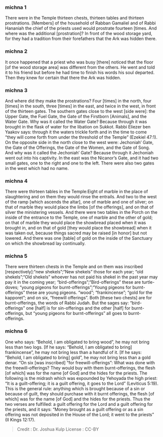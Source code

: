 
### michna 1
There were in the Temple thirteen chests, thirteen tables and thirteen prostrations. [Members] of the household of Rabban Gamaliel and of Rabbi Hananiah the chief of the priests used would prostrate fourteen [times. And where was the additional [prostration]? In front of the wood storage yard, for they had a tradition from their forefathers that the Ark was hidden there.

### michna 2
It once happened that a priest who was busy [there] noticed that the floor [of the wood storage area] was different from the others. He went and told it to his friend but before he had time to finish his words his soul departed. Then they knew for certain that there the Ark was hidden.

### michna 3
And where did they make the prostrations? Four [times] in the north, four [times] in the south, three [times] in the east, and twice in the west, in front of the thirteen gates. The southern gates close to the west [side were]: the Upper Gate, the Fuel Gate, the Gate of the Firstborn [Animals], and the Water Gate. Why was it called the Water Gate? Because through it was brought in the flask of water for the libation on Sukkot. Rabbi Eliezer ben Yaakov says: through it the waters trickle forth and in the time to come “they will come forth from under the threshold of the Temple” (Ezekiel 47:1). On the opposite side in the north close to the west were: Jechoniah’ Gate, the Gate of the Offerings, the Gate of the Women, and the Gate of Song. And why was it called the Jechoniah’ Gate? Because through it Jechoniah went out into his captivity. In the east was the Nicanor’s Gate, and it had two small gates, one to the right and one to the left. There were also two gates in the west which had no name.

### michna 4
There were thirteen tables in the Temple:Eight of marble in the place of slaughtering and on them they would rinse the entrails. And two to the west of the ramp [which ascends the altar], one of marble and one of silver; on that of marble they would place the limbs [of the offerings], and on that of silver the ministering vessels. And there were two tables in the Porch on the inside of the entrance to the Temple, one of marble and the other of gold; on that of marble they would place the showbread placed when it was brought in, and on that of gold [they would place the showbread] when it was taken out, because things sacred may be raised [in honor] but not lowered. And there was one [table] of gold on the inside of the Sanctuary on which the showbread lay continually.

### michna 5
There were thirteen chests in the Temple and on them was inscribed [respectively]:“new shekels”;“New shekels” those for each year; “old shekels”;“Old shekels” whoever has not paid his shekel in the past year may pay it in the coming year; “bird-offerings”;“Bird-offerings” these are turtle-doves; “young pigeons for burnt-offerings”;“Young pigeons for burnt-offerings” these are young pigeons. “wood”; “frankincense”; “gold for the kapporet”; and on six, “freewill offerings”. Both [these two chests] are for burnt-offerings, the words of Rabbi Judah. But the sages say: “bird-offerings” one [half] is for sin-offerings and the other [half] for burnt-offerings, but “young pigeons for burnt-offerings” all goes to burnt-offerings.

### michna 6
One who says: “Behold, I am obligated to bring wood”, he may not bring less than two logs. [If he says: “Behold, I am obligated to bring] frankincense”, he may not bring less than a handful of it. [If he says: “Behold, I am obligated to bring] gold”, he may not bring less than a gold denar. “On six [was inscribed] “for freewill-offerings”: What was done with the freewill-offerings? They would buy with them burnt-offerings, the flesh [of which] was for the name [of God] and the hides for the priests. The following is the midrash which was expounded by Yehoyada the high priest: “It is a guilt-offering; it is a guilt offering, it goes to the Lord” (Leviticus 5:19). This is the general rule: anything which is brought because of a sin or because of guilt, they should purchase with it burnt offerings, the flesh [of which] was for the name [of God] and the hides for the priests. Thus the two verses are fulfilled: a guilt offering for the Lord and a guilt offering for the priests, and it says: “Money brought as a guilt offering or as a sin offering was not deposited in the House of the Lord; it went to the priests” (II Kings 12:17).

>Credit : Dr. Joshua Kulp
>License : CC-BY